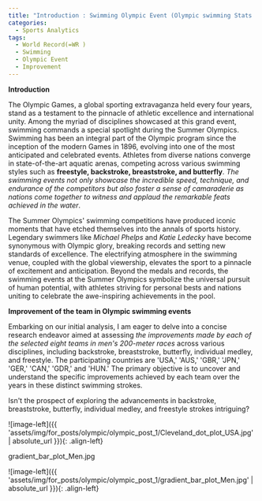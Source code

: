 ```yaml
---
title: "Introduction : Swimming Olympic Event (Olympic swimming Stats : Part 1)"
categories:
  - Sports Analytics
tags:
  - World Record(=WR )
  - Swimming 
  - Olympic Event
  - Improvement
---
```



**Introduction**

The Olympic Games, a global sporting extravaganza held every four years, stand as a testament to the pinnacle of athletic excellence and international unity. Among the myriad of disciplines showcased at this grand event, swimming commands a special spotlight during the Summer Olympics. Swimming has been an integral part of the Olympic program since the inception of the modern Games in 1896, evolving into one of the most anticipated and celebrated events. Athletes from diverse nations converge in state-of-the-art aquatic arenas, competing across various swimming styles such as **freestyle, backstroke, breaststroke, and butterfly**. *The swimming events not only showcase the incredible speed, technique, and endurance of the competitors but also foster a sense of camaraderie as nations come together to witness and applaud the remarkable feats achieved in the water*.

The Summer Olympics' swimming competitions have produced iconic moments that have etched themselves into the annals of sports history. Legendary swimmers like *Michael Phelps* and *Katie Ledecky* have become synonymous with Olympic glory, breaking records and setting new standards of excellence. The electrifying atmosphere in the swimming venue, coupled with the global viewership, elevates the sport to a pinnacle of excitement and anticipation. Beyond the medals and records, the swimming events at the Summer Olympics symbolize the universal pursuit of human potential, with athletes striving for personal bests and nations uniting to celebrate the awe-inspiring achievements in the pool.

**Improvement of the team in Olympic swimming events**


Embarking on our initial analysis, I am eager to delve into a concise research endeavor aimed at assessing *the improvements made by each of the selected eight teams in men's 200-meter races* across various disciplines, including backstroke, breaststroke, butterfly, individual medley, and freestyle. The participating countries are 'USA,' 'AUS,' 'GBR,' 'JPN,' 'GER,' 'CAN,' 'GDR,' and 'HUN.' The primary objective is to uncover and understand the specific improvements achieved by each team over the years in these distinct swimming strokes. 

Isn't the prospect of exploring the advancements in backstroke, breaststroke, butterfly, individual medley, and freestyle strokes intriguing?




![image-left]({{ 'assets/img/for_posts/olympic/olympic_post_1/Cleveland_dot_plot_USA.jpg' | absolute_url }}){: .align-left} 


gradient_bar_plot_Men.jpg


![image-left]({{ 'assets/img/for_posts/olympic/olympic_post_1/gradient_bar_plot_Men.jpg' | absolute_url }}){: .align-left} 